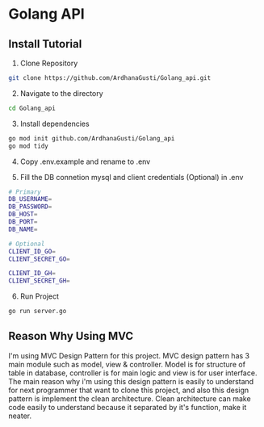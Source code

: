 # Golang API

## Install Tutorial
1. Clone Repository
```bash
git clone https://github.com/ArdhanaGusti/Golang_api.git
```

2. Navigate to the directory
```bash
cd Golang_api
```

3. Install dependencies
```bash
go mod init github.com/ArdhanaGusti/Golang_api
go mod tidy
```
4. Copy .env.example and rename to .env

5. Fill the DB connetion mysql and client credentials (Optional) in .env
```bash
# Primary
DB_USERNAME=
DB_PASSWORD=
DB_HOST=
DB_PORT=
DB_NAME=

# Optional
CLIENT_ID_GO=
CLIENT_SECRET_GO=

CLIENT_ID_GH=
CLIENT_SECRET_GH=
```

6. Run Project
```bash
go run server.go
```

## Reason Why Using MVC

I'm using MVC Design Pattern for this project. MVC design pattern has 3 main module such as model, view & controller. Model is for structure of table in database, controller is for main logic and view is for user interface. The main reason why i'm using this design pattern is easily to understand for next programmer that want to clone this project, and also this design pattern is implement the clean architecture. Clean architecture can make code easily to understand because it separated by it's function, make it neater.